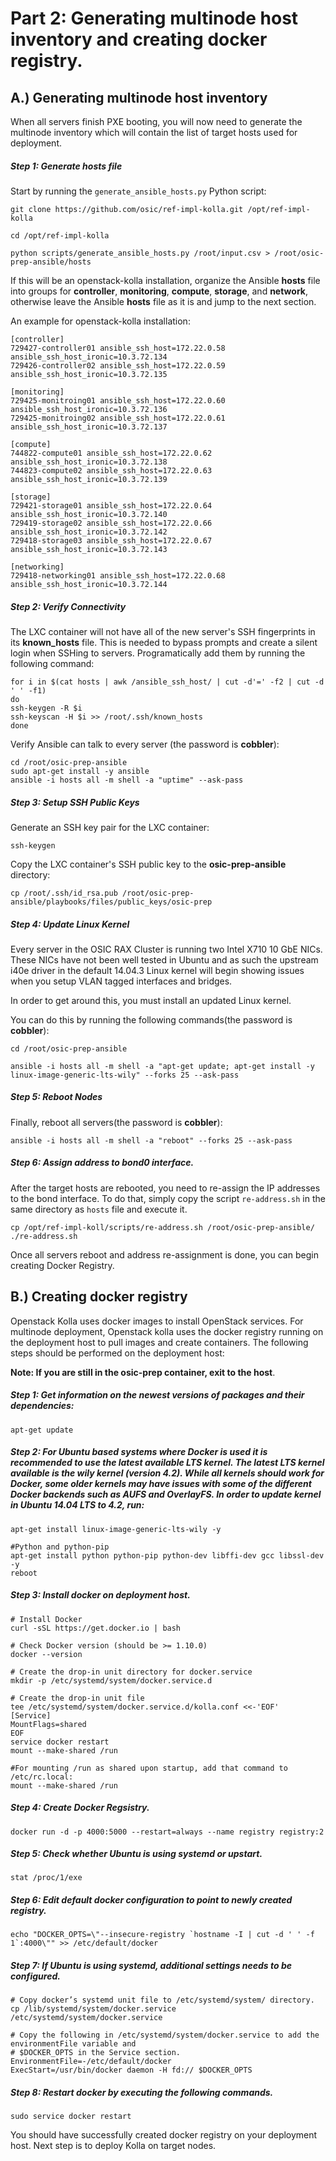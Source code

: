 Part 2: Generating multinode host inventory and creating docker registry.
========================================================================

A.) Generating multinode host inventory
----------------------------------------

When all servers finish PXE booting, you will now need to generate the multinode inventory which will contain the list of
target hosts used for deployment. 
##### Step 1: Generate hosts file

Start by running the `generate_ansible_hosts.py` Python script:
   
    git clone https://github.com/osic/ref-impl-kolla.git /opt/ref-impl-kolla

    cd /opt/ref-impl-kolla

    python scripts/generate_ansible_hosts.py /root/input.csv > /root/osic-prep-ansible/hosts

If this will be an openstack-kolla installation, organize the Ansible __hosts__ file into groups for __controller__, __monitoring__, __compute__, __storage__, and __network__, otherwise leave the Ansible __hosts__ file as it is and jump to the next section.

An example for openstack-kolla installation:

    [controller]
    729427-controller01 ansible_ssh_host=172.22.0.58 ansible_ssh_host_ironic=10.3.72.134
    729426-controller02 ansible_ssh_host=172.22.0.59 ansible_ssh_host_ironic=10.3.72.135

    [monitoring]
    729425-monitroing01 ansible_ssh_host=172.22.0.60 ansible_ssh_host_ironic=10.3.72.136
    729425-monitroing02 ansible_ssh_host=172.22.0.61 ansible_ssh_host_ironic=10.3.72.137

    [compute]
    744822-compute01 ansible_ssh_host=172.22.0.62 ansible_ssh_host_ironic=10.3.72.138
    744823-compute02 ansible_ssh_host=172.22.0.63 ansible_ssh_host_ironic=10.3.72.139

    [storage]
    729421-storage01 ansible_ssh_host=172.22.0.64 ansible_ssh_host_ironic=10.3.72.140
    729419-storage02 ansible_ssh_host=172.22.0.66 ansible_ssh_host_ironic=10.3.72.142
    729418-storage03 ansible_ssh_host=172.22.0.67 ansible_ssh_host_ironic=10.3.72.143
    
    [networking]
    729418-networking01 ansible_ssh_host=172.22.0.68 ansible_ssh_host_ironic=10.3.72.144


##### Step 2: Verify Connectivity

The LXC container will not have all of the new server's SSH fingerprints in its __known_hosts__ file. This is needed to bypass prompts and create a silent login when SSHing to servers. Programatically add them by running the following command:

    for i in $(cat hosts | awk /ansible_ssh_host/ | cut -d'=' -f2 | cut -d ' ' -f1)
    do
    ssh-keygen -R $i
    ssh-keyscan -H $i >> /root/.ssh/known_hosts
    done

Verify Ansible can talk to every server (the password is __cobbler__):

    cd /root/osic-prep-ansible
    sudo apt-get install -y ansible
    ansible -i hosts all -m shell -a "uptime" --ask-pass
    


##### Step 3: Setup SSH Public Keys

Generate an SSH key pair for the LXC container:

    ssh-keygen

Copy the LXC container's SSH public key to the __osic-prep-ansible__ directory:

    cp /root/.ssh/id_rsa.pub /root/osic-prep-ansible/playbooks/files/public_keys/osic-prep

##### Step 4: Update Linux Kernel

Every server in the OSIC RAX Cluster is running two Intel X710 10 GbE NICs. These NICs have not been well tested in Ubuntu and as such the upstream i40e driver in the default 14.04.3 Linux kernel will begin showing issues when you setup VLAN tagged interfaces and bridges.

In order to get around this, you must install an updated Linux kernel.

You can do this by running the following commands(the password is __cobbler__):

    cd /root/osic-prep-ansible

    ansible -i hosts all -m shell -a "apt-get update; apt-get install -y linux-image-generic-lts-wily" --forks 25 --ask-pass

##### Step 5: Reboot Nodes

Finally, reboot all servers(the password is __cobbler__):

    ansible -i hosts all -m shell -a "reboot" --forks 25 --ask-pass


##### Step 6: Assign address to bond0 interface.

After the target hosts are rebooted, you need to re-assign the IP addresses to the bond interface. To do that, simply copy the script `re-address.sh` in the same directory as `hosts` file and execute it.

```shell
cp /opt/ref-impl-koll/scripts/re-address.sh /root/osic-prep-ansible/
./re-address.sh
```
Once all servers reboot and address re-assignment is done, you can begin creating Docker Registry.

 B.) Creating docker registry
----------------------------

Openstack Kolla uses docker images to install OpenStack services. For multinode deployment, Openstack kolla uses the docker registry running on the deployment host to pull images and create containers. The following steps should be performed on the deployment host:

__Note: If you are still in the osic-prep container, exit to the host__.

##### Step 1:  Get information on the newest versions of packages and their dependencies:

```shell
apt-get update
```

##### Step 2: For Ubuntu based systems where Docker is used it is recommended to use the latest available LTS kernel. The latest LTS kernel available is the wily kernel (version 4.2). While all kernels should work for Docker, some older kernels may have issues with some of the different Docker backends such as AUFS and OverlayFS. In order to update kernel in Ubuntu 14.04 LTS to 4.2, run:

```shell
apt-get install linux-image-generic-lts-wily -y

#Python and python-pip
apt-get install python python-pip python-dev libffi-dev gcc libssl-dev -y
reboot
```

##### Step 3: Install docker on deployment host.

```shell
# Install Docker
curl -sSL https://get.docker.io | bash

# Check Docker version (should be >= 1.10.0)
docker --version

# Create the drop-in unit directory for docker.service
mkdir -p /etc/systemd/system/docker.service.d

# Create the drop-in unit file
tee /etc/systemd/system/docker.service.d/kolla.conf <<-'EOF'
[Service]
MountFlags=shared
EOF
service docker restart
mount --make-shared /run

#For mounting /run as shared upon startup, add that command to /etc/rc.local:
mount --make-shared /run
```

##### Step 4: Create Docker Regsistry.

```shell
docker run -d -p 4000:5000 --restart=always --name registry registry:2
```

##### Step 5: Check whether Ubuntu is using systemd or upstart.

```shell
stat /proc/1/exe
```

##### Step 6: Edit default docker configuration to point to newly created registry.

```shell
echo "DOCKER_OPTS=\"--insecure-registry `hostname -I | cut -d ' ' -f 1`:4000\"" >> /etc/default/docker
```

##### Step 7: If Ubuntu is using systemd, additional settings needs to be configured. 

```shell
# Copy docker’s systemd unit file to /etc/systemd/system/ directory.
cp /lib/systemd/system/docker.service /etc/systemd/system/docker.service

# Copy the following in /etc/systemd/system/docker.service to add the environmentFile variable and 
# $DOCKER_OPTS in the Service section.
EnvironmentFile=-/etc/default/docker
ExecStart=/usr/bin/docker daemon -H fd:// $DOCKER_OPTS
```

##### Step 8: Restart docker by executing the following commands.

```shell
sudo service docker restart
```

You should have successfully created docker registry on your deployment host. Next step is to deploy Kolla on target nodes.

